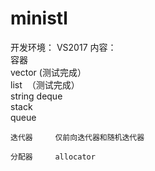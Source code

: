 # ministl
开发环境： VS2017
内容：     
	容器      
	vector  (测试完成）  
	list  （测试完成）    
	string
	deque   
	stack   
	queue
	
	迭代器     仅前向迭代器和随机迭代器   
	
	分配器     allocator   
	
